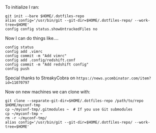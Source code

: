 
To initialize I ran:
```
git init --bare $HOME/.dotfiles-repo
alias config='/usr/bin/git --git-dir=$HOME/.dotfiles-repo/ --work-tree=$HOME'
config config status.showUntrackedFiles no
```

Now I can do things like....

```
config status
config add .vimrc
config commit -m "Add vimrc"
config add .config/redshift.conf
config commit -m "Add redshift config"
config push
```

Special thanks to StreakyCobra on `https://news.ycombinator.com/item?id=11070797`



Now on new machines we can clone with:

```
git clone --separate-git-dir=$HOME/.dotfiles-repo /path/to/repo $HOME/myconf-tmp
cp ~/myconf-tmp/.gitmodules ~  # If you use Git submodules
cp ~/myconf-tmp ~
rm -r ~/myconf-tmp/
alias config='/usr/bin/git --git-dir=$HOME/.dotfiles-repo/ --work-tree=$HOME'
```
